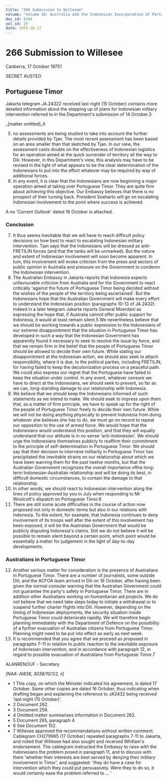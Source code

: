 ```yaml
---
title: "266 Submission to Willesee"
volume: "Volume 20: Australia and the Indonesian Incorporation of Portuguese Timor, 1974-1976"
doc_id: 8104
vol_id: 20
date: 1975-10-17
---
```


# 266 Submission to Willesee

Canberra, 17 October 19751

SECRET AUSTEO

## Portuguese Timor

Jakarta telegram JA.24322 received last night (15 October) contains more detailed information about the stepping up of plans for Indonesian military intervention referred to in the Department's submission of 14 October.3

_[matter omitted]_4

  5. no assessments are being studied to take into account the further details provided by Tjan. The most recent assessment has been based on an area smaller than that sketched by Tjan. In our view, the assessment casts doubts on the effectiveness of Indonesian logistics for an operation aimed at the quick surrender of territory all the way to Dili. However, in this Department's view, this analysis may have to be revised in the light of what appears to be the clear determination of the Indonesians to put into the effort whatever may be required by way of additional forces.
  6. In any event, it is clear that the Indonesians are now beginning a major operation aimed at taking over Portuguese Timor. They are quite firm about achieving this objective. Our Embassy believes that there is no prospect of their turning back. President Soeharto will go on escalating Indonesian involvement to the point where success is achieved.



A no 'Current Outlook' dated 16 October is attached.

### Conclusion

  7. It thus seems inevitable that we will have to reach difficult policy decisions on how best to react to escalating Indonesian military intervention. Tjan says that the Indonesians will be dressed as anti-FRETILIN forces (and that the tanks will be unmarked). But the nature and extent of Indonesian involvement will soon become apparent. In tum, this involvement will evoke criticism from the press and sectors of public opinion in Australia and pressure on the Government to condemn the Indonesian intervention.
  8. The Australian Embassy in Jakarta reports that Indonesia expects unfavourable criticism from Australia and for the Government to react critically 'against the future of Portuguese Timor being decided without the wishes of the people of the territory being ascertained'. But the Indonesians hope that the Australian Government will make every effort to understand the Indonesian position (paragraphs 10-13 of JA.2432). Indeed in a later telegram Jakarta reports General Moerdani as expressing the hope that, if Australia cannot offer public support for Indonesia, it would at least remain silent.5 We nevertheless believe that we should be working towards a public expression to the Indonesians of our extreme disappointment that the situation in Portuguese Timor has developed in such a way that the Indonesian Government has apparently found it necessary to seek to resolve the issue by force, and that we remain firm in the belief that the people of Portuguese Timor should be allowed to decide their own future. While stating our disappointment at the Indonesian action, we should also seek to attach responsibility, where it is due, to the political parties, including FRETILIN, for having failed to keep the decolonization process on a peaceful path. We could also express our regret that the Portuguese have failed to keep the situation under control. In any event, whatever censure we have to direct at the Indonesians, we should seek to prevent, so far as we can, long-standing damage to our relationship with Indonesia.
  9. We believe that we should keep the Indonesians informed of such statements as we intend to make. We should seek to impress upon them that, as a matter of firm principle, we have to speak up for the right of the people of Portuguese Timor freely to decide their own future. While we will not be doing anything physically to prevent Indonesia from doing whatever she believes she has to do, we must go on record to repeat our opposition to the use of armed force. We would hope that the Indonesians would understand this position, and that they will equally understand that our attitude is in no sense 'anti-Indonesian'. We should urge the Indonesians themselves publicly to reaffirm their commitment to the principle of self-determination in Portuguese Timor. We should say that their decision to intervene militarily in Portuguese Timor has precipitated the inevitable strains on our relationship about which we have been warning them for the past twelve months, but that the Australian Government recognizes the overall importance ofthe long-term Indonesian-Australian relationship and will be doing its best, in difficult domestic circumstances, to contain the damage to that relationship.
  10. In other words, we should react to Indonesian intervention along the lines of policy approved by you in July when responding to Mr Woolcott's dispatch on Portuguese Timor.6
  11. There are still some acute difficulties in the course of action now proposed not only in domestic terms but also in our relations with Indonesia. To the extent, for example, that Indonesia continues to deny involvement of its troops well after the extent of this involvement has been exposed, it will be the Australian Government that would be publicly disputing Indonesia's claims. Still we do not believe it will be possible to remain silent beyond a certain point, which point would be essentially a matter for judgement in the light of day-to-day developments.



### Australians in Portuguese Timor

  12. Another serious matter for consideration is the presence of Australians in Portuguese Timor. There are a number of journalists, some outside Dili, and the ACFOA team arrived in Dili on 16 October, after having been given the normal consular warning that the Australian Government could not guarantee the party's safety in Portuguese Timor. There are in addition other Australians working on humanitarian aid projects. We do not believe that we need take steps today to initiate a withdrawal or to suspend further charter flights into Dili. However, depending on the timing of Indonesian deployments, the security situation inside Portuguese Timor could deteriorate rapidly. We will therefore begin planning immediately with the Department of Defence on the possibility of a further evacuation of Australian citizens from Portuguese Timor. Planning might need to be put into effect as early as next week.
  13. It is recommended that you agree that we proceed as proposed in paragraphs 7-11 in relation to public reaction to the inevitable exposure of Indonesian intervention, and in accordance with paragraph 12, in regard to possible evacuation of Australians from Portuguese Timor.7



ALANRENOUF - Secretary

_[NAA: Al838, 3038/10/1/2, ii]_

  * 1 This copy, on which the Minister indicated his agreement, is dated 17 October. Some other copies are dated 16 October, thus indicating when drafting began and explaining the reference to JA2432 being received 'last night (15 October)'.
  * 2 Document 262.
  * 3 Document 259.
  * 4 Omitted matter summarises information in Document 262.
  * 5 Document 265, paragraph 4.
  * 6 See Document 152.
  * 7 Willesee approved the recommendations without written comment. Cablegram CH279965 (17 October) repeated paragraphs 7-11 to Jakarta, and noted that Willesee had also sought and received Whitlam's endorsement. The cablegram instructed the Embassy to raise with the Indonesians the problem posed in paragraph 11, and to discuss with them 'whether their interests are best served by denying their military involvement in Timor', and suggested: 'they do have a case for intervention which they could put persuasively. Were they to do so, it would certainly ease the problem referred to ... '


